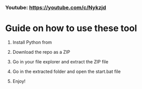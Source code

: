 ### Youtube: https://youtube.com/c/Nykzjd ###
      
# Guide on how to use these tool    
           
1. Install Python from   
   
2. Download the repo as a ZIP     
    
3. Go in your file explorer and extract the ZIP file  
       
4. Go in the extracted folder and open the start.bat file        
    
5. Enjoy!       